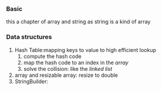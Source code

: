 ### Basic
this a chapter of array and string as string is a kind of array

### Data structures
1. Hash Table:mapping keys to value to high efficient lookup
    1. compute the hash code
    2. map the hash code to an index in the *array*
    3. solve the collision: like the *linked list*
2. array and resizable array: resize to double
3. StringBuilder: 
